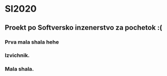 # SI2020

## Proekt po Softversko inzenerstvo za pochetok :( 

### Prva mala shala hehe 
### Izvichnik.
### Mala shala.

